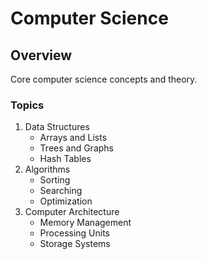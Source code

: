 # Computer Science

## Overview
Core computer science concepts and theory.

### Topics
1. Data Structures
   - Arrays and Lists
   - Trees and Graphs
   - Hash Tables
2. Algorithms
   - Sorting
   - Searching
   - Optimization
3. Computer Architecture
   - Memory Management
   - Processing Units
   - Storage Systems